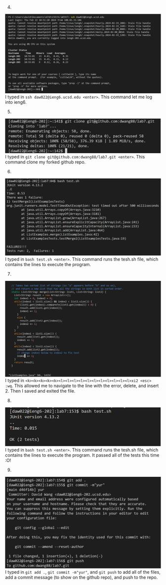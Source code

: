 4. 
![Image](four.png)
I typed in ```ssh daw022@ieng6.ucsd.edu <enter>```. This command let me log into ieng6. 

5.
![Image](bruh.png)
I typed in ```git clone git@github.com:dwang88/lab7.git <enter>```. This command clone my forked github repo. 

6.
![Image](five.png)
I typed in ```bash test.sh <enter>```. This command runs the tesh.sh file, which contains the lines to execute the program. 

7.
![Image](fixed.png)
I typed in ```<k><k><k><k><k><l><l><l><l><l><l><l><l><l><l><l>xi2 <esc> :wq```. This allowed me to navigate to the line with the error, delete, and insert 2. Then I saved and exited the file. 

8.
![Image](worked.png)
I typed in ```bash test.sh <enter>```. This command runs the tesh.sh file, which contains the lines to execute the program. It passed all of the tests this time :O!

9.
![Image](final.png)
I typed in ```git add .```, ```git commit -m"yur"```, and ```git push``` to add all of the files, add a commit message (to show on the github repo), and push to the repo. 

